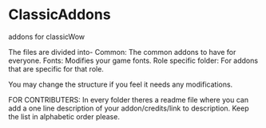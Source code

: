 # ClassicAddons
 addons for classicWow

The files are divided into-
Common: The common addons to have for everyone.
Fonts: Modifies your game fonts.
Role specific folder: For addons that are specific for that role.

You may change the structure if you feel it needs any modifications.

FOR CONTRIBUTERS:
In every folder theres a readme file where you can add a one line description of your addon/credits/link to description. Keep the list in alphabetic order please.
